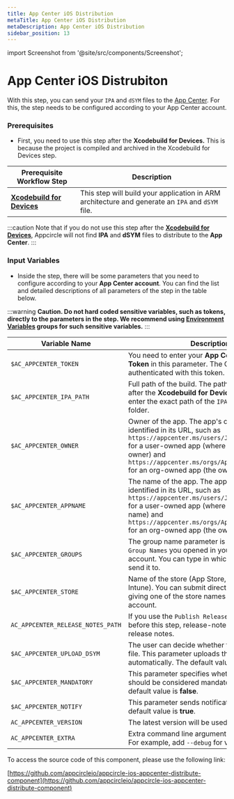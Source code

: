 ```yaml
---
title: App Center iOS Distribution
metaTitle: App Center iOS Distribution
metaDescription: App Center iOS Distribution
sidebar_position: 13
---
```


import Screenshot from '@site/src/components/Screenshot';

# App Center iOS Distrubiton

With this step, you can send your `IPA` and `dSYM` files to the [App Center](https://appcenter.ms/). For this, the step needs to be configured according to your App Center account.

### Prerequisites

- First, you need to use this step after the **Xcodebuild for Devices.** This is because the project is compiled and archived in the Xcodebuild for Devices step.

| Prerequisite Workflow Step                      | Description                                     |
|-------------------------------------------------|-------------------------------------------------|
| [**Xcodebuild for Devices**](https://docs.appcircle.io/workflows/ios-specific-workflow-steps#xcodebuild-for-devices-archive--export) | This step will build your application in ARM architecture and generate an `IPA` and `dSYM` file. |

<Screenshot url='https://cdn.appcircle.io/docs/assets/BE2612-center_order.png' />

:::caution
Note that if you do not use this step after the [**Xcodebuild for Devices**](https://docs.appcircle.io/workflows/ios-specific-workflow-steps#xcodebuild-for-devices-archive--export), Appcircle will not find **IPA** and **dSYM** files to distribute to the **App Center**.
:::

### Input Variables

- Inside the step, there will be some parameters that you need to configure according to your **App Center account**. You can find the list and detailed descriptions of all parameters of the step in the table below.

<Screenshot url='https://cdn.appcircle.io/docs/assets/BE2612-centerInput.png' />

:::warning
**Caution. Do not hard coded sensitive variables, such as tokens, directly to the parameters in the step. We recommend using [Environment Variables](https://docs.appcircle.io/environment-variables/) groups for such sensitive variables.**
:::


| Variable Name                 | Description                                    | Status |
|-------------------------------|------------------------------------------------|--------|
| `$AC_APPCENTER_TOKEN`        | You need to enter your **App Center Access Token** in this parameter. The CLI tool will be authenticated with this token. | Required |
| `$AC_APPCENTER_IPA_PATH`     | Full path of the build. The path will be generated after the **Xcodebuild for Devices** step. You may enter the exact path of the `IPA` or the parent folder. | Required |
| `$AC_APPCENTER_OWNER`       | Owner of the app. The app's owner can be identified in its URL, such as `https://appcenter.ms/users/JohnDoe/apps/myapp` for a user-owned app (where **JohnDoe** is the owner) and `https://appcenter.ms/orgs/Appcircle/apps/myapp` for an org-owned app (the owner is **Appcircle**). | Required |
| `$AC_APPCENTER_APPNAME`            | The name of the app. The app's name can be identified in its URL, such as `https://appcenter.ms/users/JohnDoe/apps/myapp` for a user-owned app (where **myapp** is the app name) and `https://appcenter.ms/orgs/Appcircle/apps/myapp` for an org-owned app (the owner is **myapp**). | Required |
| `$AC_APPCENTER_GROUPS`             | The group name parameter is the distribution of `Group Names` you opened in your App Center account. You can type in which group you want to send it to. | Optional |
| `$AC_APPCENTER_STORE`              | Name of the store (App Store, Google Play, Intune). You can submit directly to this variable by giving one of the store names in your App Center account. | Optional |
| `AC_APPCENTER_RELEASE_NOTES_PATH`  | If you use the `Publish Release Notes` component before this step, release-notes.txt will be used as release notes. | Optional |
| `$AC_APPCENTER_UPLOAD_DSYM`        | The user can decide whether to upload your `dSYM` file. This parameter uploads the `dSYM` file automatically. The default value is **true**. | Optional |
| `$AC_APPCENTER_MANDATORY`          | This parameter specifies whether the update should be considered mandatory or not. The default value is **false**. | Optional |
| `$AC_APPCENTER_NOTIFY`             | This parameter sends notifications to testers. The default value is **true**. | Optional |
| `AC_APPCENTER_VERSION`             | The latest version will be used if no version is set. | Optional |
| `AC_APPCENTER_EXTRA`               | Extra command line arguments for App Center. For example, add `--debug` for verbose logs. | Optional |

To access the source code of this component, please use the following link:

[https://github.com/appcircleio/appcircle-ios-appcenter-distribute-component](https://github.com/appcircleio/appcircle-ios-appcenter-distribute-component)
